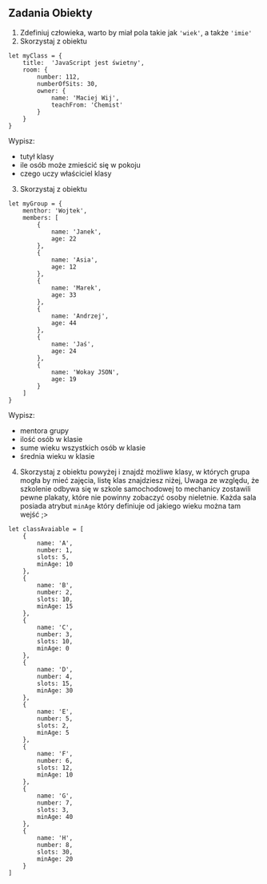 ## Zadania Obiekty
1. Zdefiniuj człowieka, warto by miał pola takie jak `'wiek'`, a także `'imie'`
2. Skorzystaj z obiektu

```
let myClass = {
    title:  'JavaScript jest świetny',
    room: {
        number: 112,
        numberOfSits: 30,
        owner: {
            name: 'Maciej Wij',
            teachFrom: 'Chemist'
        }
    }
}

```
Wypisz:
- tutył klasy
- ile osób może zmieścić się w pokoju
- czego uczy właściciel klasy

3. Skorzystaj z obiektu
```
let myGroup = {
    menthor: 'Wojtek',
    members: [
        {
            name: 'Janek',
            age: 22
        },
        {
            name: 'Asia',
            age: 12
        },
        {
            name: 'Marek',
            age: 33
        },
        {
            name: 'Andrzej',
            age: 44
        },
        {
            name: 'Jaś',
            age: 24
        },
        {
            name: 'Wokay JSON',
            age: 19
        }
    ]
}
```

Wypisz:
- mentora grupy
- ilość osób w klasie
- sume wieku wszystkich osób w klasie
- średnia wieku w klasie

4. Skorzystaj z obiektu powyżej i znajdź możliwe klasy, w których grupa mogła by mieć zajęcia, listę klas znajdziesz niżej,
Uwaga ze względu, że szkolenie odbywa się w szkole samochodowej to mechanicy zostawili pewne plakaty, które nie powinny zobaczyć osoby nieletnie.
Każda sala posiada atrybut `minAge` który definiuje od jakiego wieku można tam wejść ;>
```
let classAvaiable = [
    {
        name: 'A',
        number: 1,
        slots: 5,
        minAge: 10
    },
    {
        name: 'B',
        number: 2,
        slots: 10,
        minAge: 15
    },
    {
        name: 'C',
        number: 3,
        slots: 10,
        minAge: 0
    },
    {
        name: 'D',
        number: 4,
        slots: 15,
        minAge: 30
    },
    {
        name: 'E',
        number: 5,
        slots: 2,
        minAge: 5
    },
    {
        name: 'F',
        number: 6,
        slots: 12,
        minAge: 10
    },
    {
        name: 'G',
        number: 7,
        slots: 3,
        minAge: 40
    },
    {
        name: 'H',
        number: 8,
        slots: 30,
        minAge: 20
    }
]

```

